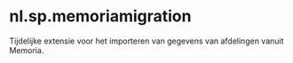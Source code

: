 nl.sp.memoriamigration
======================

Tijdelijke extensie voor het importeren van gegevens van afdelingen vanuit Memoria.